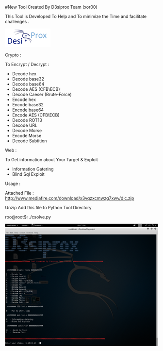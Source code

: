 #New Tool Created By D3siprox Team  (xor00)

This Tool is Developed To Help and To minimize the Time and facilitate challenges .

![](logo.png)


 Crypto : 

To Encrypt / Decrypt  :

- Decode hex
- Decode base32
- Decode base64
- Decode AES (CFB\ECB)
- Decode Caeser (Brute-Force)
- Encode hex
- Encode base32
- Encode base64
- Encode AES (CFB\ECB)
- Decode ROT13
- Decode URL
- Decode Morse
- Encode Morse
- Decode Subtition


 Web : 

To Get information about Your Target & Exploit

- Information Gatering
- Blind Sql Exploit

Usage : 

Attached File : http://www.mediafire.com/download/x3vqzxcmwzg7xwv/dic.zip

Unzip Add this file to Python Tool Directory 

roo@root$: ./csolve.py

![](image.png)
